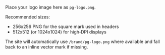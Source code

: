 Place your logo image here as `pg-logo.png`.

Recommended sizes:
- 256x256 PNG for the square mark used in headers
- 512x512 (or 1024x1024) for high‑DPI displays

The site will automatically use `/brand/pg-logo.png` where available and fall back to an inline vector mark if missing.

